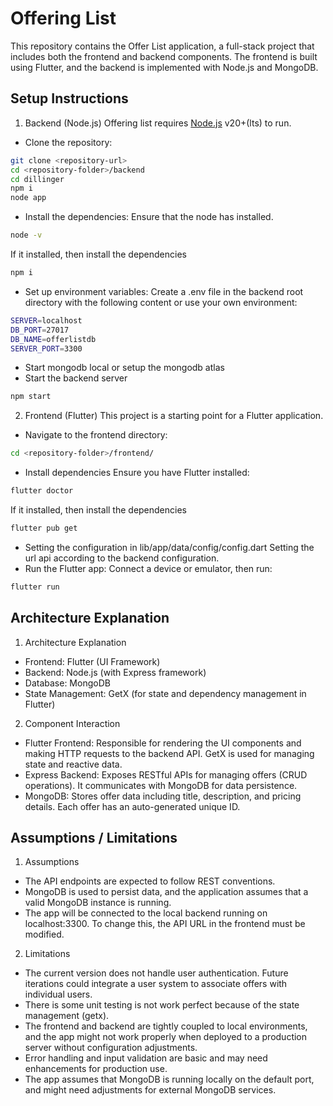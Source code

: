 # Offering List

This repository contains the Offer List application, a full-stack project that includes both the frontend and backend components. The frontend is built using Flutter, and the backend is implemented with Node.js and MongoDB.

## Setup Instructions
1. Backend (Node.js)
Offering list requires [Node.js](https://nodejs.org/) v20+(lts) to run.
- Clone the repository:
```sh
git clone <repository-url>
cd <repository-folder>/backend
cd dillinger
npm i
node app
```
- Install the dependencies:
Ensure that the node has installed.
```sh
node -v
```
If it installed, then install the dependencies
```sh
npm i
```
- Set up environment variables:
Create a .env file in the backend root directory with the following content or use your own environment:
```sh
SERVER=localhost
DB_PORT=27017
DB_NAME=offerlistdb
SERVER_PORT=3300
```
- Start mongodb local or setup the mongodb atlas
- Start the backend server
```sh
npm start
```

2. Frontend (Flutter)
This project is a starting point for a Flutter application.
- Navigate to the frontend directory:
```sh
cd <repository-folder>/frontend/
```
- Install dependencies
Ensure you have Flutter installed:
```sh
flutter doctor
```
If it installed, then install the dependencies
```sh
flutter pub get
```
- Setting the configuration in lib/app/data/config/config.dart
Setting the url api according to the backend configuration.
- Run the Flutter app:
Connect a device or emulator, then run:
```sh
flutter run
```

## Architecture Explanation
1. Architecture Explanation
- Frontend: Flutter (UI Framework)
- Backend: Node.js (with Express framework)
- Database: MongoDB
- State Management: GetX (for state and dependency management in Flutter)

2. Component Interaction
- Flutter Frontend: Responsible for rendering the UI components and making HTTP requests to the backend API. GetX is used for managing state and reactive data.
- Express Backend: Exposes RESTful APIs for managing offers (CRUD operations). It communicates with MongoDB for data persistence.
- MongoDB: Stores offer data including title, description, and pricing details. Each offer has an auto-generated unique ID.

## Assumptions / Limitations
1. Assumptions
- The API endpoints are expected to follow REST conventions.
- MongoDB is used to persist data, and the application assumes that a valid MongoDB instance is running.
- The app will be connected to the local backend running on localhost:3300. To change this, the API URL in the frontend must be modified.
2. Limitations
- The current version does not handle user authentication. Future iterations could integrate a user system to associate offers with individual users.
- There is some unit testing is not work perfect because of the state management (getx).
- The frontend and backend are tightly coupled to local environments, and the app might not work properly when deployed to a production server without configuration adjustments.
- Error handling and input validation are basic and may need enhancements for production use.
- The app assumes that MongoDB is running locally on the default port, and might need adjustments for external MongoDB services.